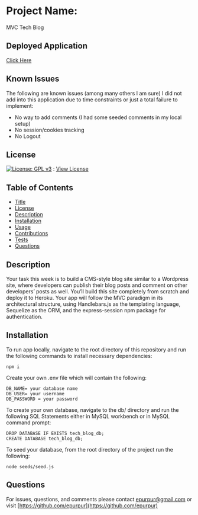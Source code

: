 
  # Project Name:

  MVC Tech Blog
  
  ## Deployed Application
  
  [Click Here](https://intense-dawn-84284.herokuapp.com/)
  
  ## Known Issues
  
  The following are known issues (among many others I am sure) I did not add into this application due to time constraints or just a total failure to implement:
  
  - No way to add comments (I had some seeded comments in my local setup)
  - No session/cookies tracking
  - No Logout

  ## License

  [![License: GPL v3](https://img.shields.io/badge/License-GPLv3-blue.svg)](https://www.gnu.org/licenses/gpl-3.0) : [View License](https://www.gnu.org/licenses/gpl-3.0)

  ## Table of Contents

  - [Title](#Project-Name)
  - [License](#License)
  - [Description](#Description)
  - [Installation](#Installation)
  - [Usage](#Usage)
  - [Contributions](#Contributions)
  - [Tests](#Tests)
  - [Questions](#Questions)

  ## Description

  Your task this week is to build a CMS-style blog site similar to a Wordpress site, where developers can publish their blog posts and comment on other developers’ posts as well. You’ll build this site completely from scratch and deploy it to Heroku. Your app will follow the MVC paradigm in its architectural structure, using Handlebars.js as the templating language, Sequelize as the ORM, and the express-session npm package for authentication.

  ## Installation

  To run app locally, navigate to the root directory of this repository and run the following commands to install necessary dependencies:

    npm i
    
  Create your own .env file which will contain the following:
  
    DB_NAME= your database name
    DB_USER= your username
    DB_PASSWORD = your password
    
  To create your own database, navigate to the db/ directory and run the following SQL Statements either in MySQL workbench or in MySQL command prompt: 
  
    DROP DATABASE IF EXISTS tech_blog_db;
    CREATE DATABASE tech_blog_db;
    
  To seed your database, from the root directory of the project run the following:
  
    node seeds/seed.js  

  ## Questions 

  For issues, questions, and comments please contact epurpur@gmail.com or visit [https://github.com/epurpur](https://github.com/epurpur) 
  
